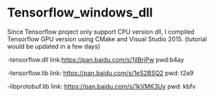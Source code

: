 # Tensorflow_windows_dll
Since Tensorflow project only support CPU version dll,
I compiled Tensorflow GPU version using CMake and Visual Studio 2015.
(tutorial would be updated in a few days)

-tensorflow.dll link:https://pan.baidu.com/s/1jIBriPw pwd:b4ay

-tensorflow.lib link: https://pan.baidu.com/s/1eS2BSQ2 pwd: t2a9

-libprotobuf.lib link: https://pan.baidu.com/s/1kVMK3Uv pwd: kbfv
